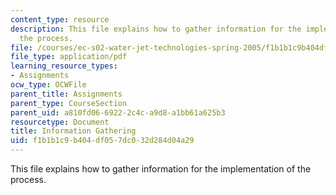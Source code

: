 ```yaml
---
content_type: resource
description: This file explains how to gather information for the implementation of
  the process.
file: /courses/ec-s02-water-jet-technologies-spring-2005/f1b1b1c9b404df057dc032d284d04a29_MITEC_S02S05_3_info_gather.pdf
file_type: application/pdf
learning_resource_types:
- Assignments
ocw_type: OCWFile
parent_title: Assignments
parent_type: CourseSection
parent_uid: a810fd06-6922-2c4c-a9d8-a1bb61a625b3
resourcetype: Document
title: Information Gathering
uid: f1b1b1c9-b404-df05-7dc0-32d284d04a29
---
```

This file explains how to gather information for the implementation of the process.

